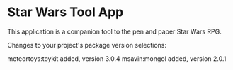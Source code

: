 # Star Wars Tool App
This application is a companion tool to the pen and paper Star Wars RPG.


Changes to your project's package version selections:

meteortoys:toykit  added, version 3.0.4
msavin:mongol      added, version 2.0.1
